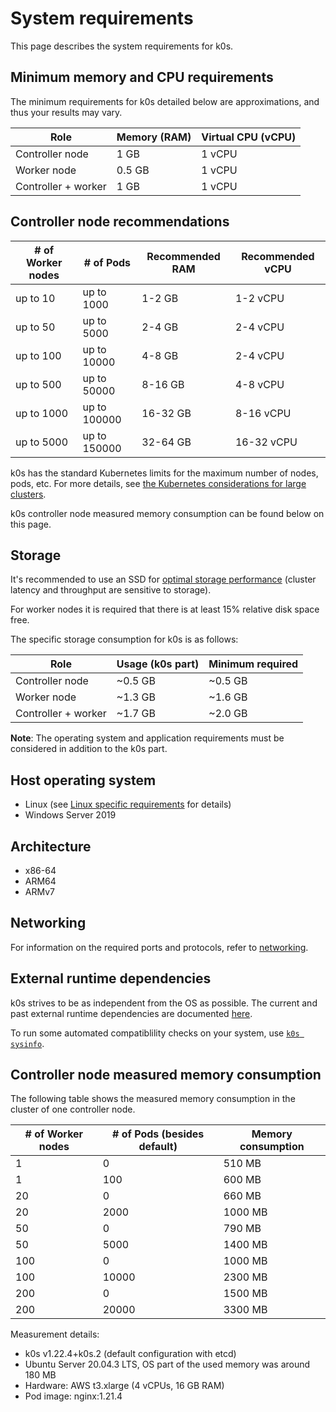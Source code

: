 <!--
SPDX-FileCopyrightText: 2021 k0s authors

SPDX-License-Identifier: CC-BY-SA-4.0
-->

# System requirements

This page describes the system requirements for k0s.

## Minimum memory and CPU requirements

The minimum requirements for k0s detailed below are approximations, and thus your results may vary.

| Role                | Memory (RAM) | Virtual CPU (vCPU) |
|---------------------|--------------|--------------------|
| Controller node     | 1   GB       | 1 vCPU             |
| Worker node         | 0.5 GB       | 1 vCPU             |
| Controller + worker | 1   GB       | 1 vCPU             |

## Controller node recommendations

| # of Worker nodes | # of Pods    | Recommended RAM | Recommended vCPU |
|-------------------|--------------|-----------------|------------------|
| up to   10        | up to   1000 | 1-2   GB        | 1-2   vCPU       |
| up to   50        | up to   5000 | 2-4   GB        | 2-4   vCPU       |
| up to  100        | up to  10000 | 4-8   GB        | 2-4   vCPU       |
| up to  500        | up to  50000 | 8-16  GB        | 4-8   vCPU       |
| up to 1000        | up to 100000 | 16-32 GB        | 8-16  vCPU       |
| up to 5000        | up to 150000 | 32-64 GB        | 16-32 vCPU       |

k0s has the standard Kubernetes limits for the maximum number of nodes, pods, etc. For more details, see [the Kubernetes considerations for large clusters](https://kubernetes.io/docs/setup/best-practices/cluster-large/).

k0s controller node measured memory consumption can be found below on this page.

## Storage

It's recommended to use an SSD for [optimal storage performance](https://etcd.io/docs/current/op-guide/performance/) (cluster latency and throughput are sensitive to storage).

For worker nodes it is required that there is at least 15% relative disk space free.

The specific storage consumption for k0s is as follows:

| Role                 | Usage (k0s part) | Minimum required |
|----------------------|------------------|------------------|
| Controller node      | ~0.5 GB          | ~0.5 GB          |
| Worker node          | ~1.3 GB          | ~1.6 GB          |
| Controller + worker  | ~1.7 GB          | ~2.0 GB          |

**Note**: The operating system and application requirements must be considered in addition to the k0s part.

## Host operating system

- Linux (see [Linux specific requirements] for details)
- Windows Server 2019

[Linux specific requirements]: external-runtime-deps.md#linux-specific

## Architecture

- x86-64
- ARM64
- ARMv7

## Networking

For information on the required ports and protocols, refer to [networking](networking.md).

## External runtime dependencies

k0s strives to be as independent from the OS as possible. The current and past
external runtime dependencies are documented [here](external-runtime-deps.md).

To run some automated compatiblility checks on your system, use
[`k0s sysinfo`](cli/k0s_sysinfo.md).

## Controller node measured memory consumption

The following table shows the measured memory consumption in the cluster of one controller node.

| # of Worker nodes | # of Pods (besides default) | Memory consumption |
|-------------------|-----------------------------|--------------------|
| 1                 | 0                           | 510  MB            |
| 1                 | 100                         | 600  MB            |
| 20                | 0                           | 660  MB            |
| 20                | 2000                        | 1000 MB            |
| 50                | 0                           | 790  MB            |
| 50                | 5000                        | 1400 MB            |
| 100               | 0                           | 1000 MB            |
| 100               | 10000                       | 2300 MB            |
| 200               | 0                           | 1500 MB            |
| 200               | 20000                       | 3300 MB            |

Measurement details:

- k0s v1.22.4+k0s.2 (default configuration with etcd)
- Ubuntu Server 20.04.3 LTS, OS part of the used memory was around 180 MB
- Hardware: AWS t3.xlarge (4 vCPUs, 16 GB RAM)
- Pod image: nginx:1.21.4
